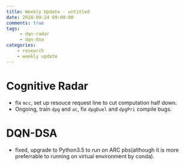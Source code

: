 ```yaml
---
title: Weekly Update - untitled
date: 2018-09-24 09:00:00
comments: true
tags:
     - dqn-radar
     - dqn-dsa 
categories: 
    - research
    - weekly update
---
```

# Cognitive Radar
* fix ```mcc```, set up resouce request line to cut computation half down.
* Ongoing, train ```dpg``` and ```ac```, fix ```dpgDuel``` and ```dpgPri``` compile bugs.

# DQN-DSA
* fixed, upgrade to Python3.5 to run on ARC pbs(although it is more preferrable to running on virtual environment by conda).